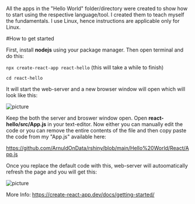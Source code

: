 All the apps in the "Hello World" folder/directory were created to show how to start using the respective language/tool. 
I created them to teach myself the fundamentals. I use Linux, hence instructions are applicable only for Linux.



#How to get started 

First, install **nodejs** using your package manager. Then open terminal and do this: 

`npx create-react-app react-hello`  (this will take a while to finish)

`cd react-hello`

It will start the web-server and a new browser window will open which will look like this:

![picture](https://i.postimg.cc/Sxq3hDtM/Screenshot-from-2020-10-17-18-25-02.png)

Keep the both the server and broswer window open. Open **react-hello/src/App.js** in your text-editor.
Now either you can manually edit the code or you can remove the entire contents of the file and then copy paste the code 
from  my "App.js" available here:

https://github.com/ArnuldOnData/rshiny/blob/main/Hello%20World/React/App.js

Once you replace the default code with this, web-server will autoomatically refresh the page and you will get this:

![picture](https://i.postimg.cc/G2tyDxBg/Screenshot-from-2020-10-17-17-57-04.png)




More Info: https://create-react-app.dev/docs/getting-started/
